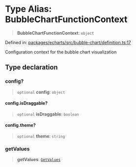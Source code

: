 # Type Alias: BubbleChartFunctionContext

> **BubbleChartFunctionContext**: `object`

Defined in: [packages/echarts/src/bubble-chart/definition.ts:17](https://github.com/GeoDaCenter/openassistant/blob/a9f2271d1019f6c25c10dd4b3bdb64fcf16999b2/packages/echarts/src/bubble-chart/definition.ts#L17)

Configuration context for the bubble chart visualization

## Type declaration

### config?

> `optional` **config**: `object`

#### config.isDraggable?

> `optional` **isDraggable**: `boolean`

#### config.theme?

> `optional` **theme**: `string`

### getValues

> **getValues**: [`GetValues`](GetValues.md)
